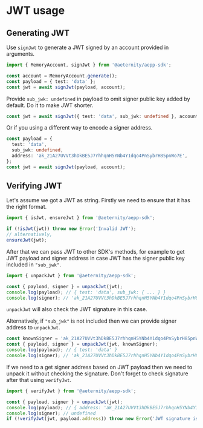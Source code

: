 # JWT usage

## Generating JWT

Use `signJwt` to generate a JWT signed by an account provided in arguments.

```ts
import { MemoryAccount, signJwt } from '@aeternity/aepp-sdk';

const account = MemoryAccount.generate();
const payload = { test: 'data' };
const jwt = await signJwt(payload, account);
```

Provide `sub_jwk: undefined` in payload to omit signer public key added by default.
Do it to make JWT shorter.

```ts
const jwt = await signJwt({ test: 'data', sub_jwk: undefined }, account);
```

Or if you using a different way to encode a signer address.

```ts
const payload = {
  test: 'data',
  sub_jwk: undefined,
  address: 'ak_21A27UVVt3hDkBE5J7rhhqnH5YNb4Y1dqo4PnSybrH85pnWo7E',
};
const jwt = await signJwt(payload, account);
```

## Verifying JWT

Let's assume we got a JWT as string. Firstly we need to ensure that it has the right format.

```ts
import { isJwt, ensureJwt } from '@aeternity/aepp-sdk';

if (!isJwt(jwt)) throw new Error('Invalid JWT');
// alternatively,
ensureJwt(jwt);
```

After that we can pass JWT to other SDK's methods, for example to get JWT payload and signer address
in case JWT has the signer public key included in `"sub_jwk"`.

```ts
import { unpackJwt } from '@aeternity/aepp-sdk';

const { payload, signer } = unpackJwt(jwt);
console.log(payload); // { test: 'data', sub_jwk: { ... } }
console.log(signer); // 'ak_21A27UVVt3hDkBE5J7rhhqnH5YNb4Y1dqo4PnSybrH85pnWo7E'
```

`unpackJwt` will also check the JWT signature in this case.

Alternatively, if `"sub_jwk"` is not included then we can provide signer address to `unpackJwt`.

```ts
const knownSigner = 'ak_21A27UVVt3hDkBE5J7rhhqnH5YNb4Y1dqo4PnSybrH85pnWo7E';
const { payload, signer } = unpackJwt(jwt, knownSigner);
console.log(payload); // { test: 'data' }
console.log(signer); // 'ak_21A27UVVt3hDkBE5J7rhhqnH5YNb4Y1dqo4PnSybrH85pnWo7E'
```

If we need to a get signer address based on JWT payload then we need to unpack it without checking
the signature. Don't forget to check signature after that using `verifyJwt`.

```ts
import { verifyJwt } from '@aeternity/aepp-sdk';

const { payload, signer } = unpackJwt(jwt);
console.log(payload); // { address: 'ak_21A27UVVt3hDkBE5J7rhhqnH5YNb4Y1dqo4PnSybrH85pnWo7E' }
console.log(signer); // undefined
if (!verifyJwt(jwt, payload.address)) throw new Error('JWT signature is invalid');
```
